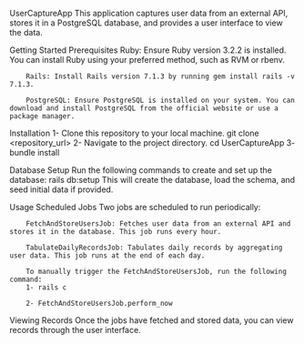 UserCaptureApp
This application captures user data from an external API, stores it in a PostgreSQL database, and provides a user interface to view the data.

Getting Started
	Prerequisites
		Ruby: Ensure Ruby version 3.2.2 is installed. You can install Ruby using your preferred method, such as RVM or rbenv.

		Rails: Install Rails version 7.1.3 by running gem install rails -v 7.1.3.

		PostgreSQL: Ensure PostgreSQL is installed on your system. You can download and install PostgreSQL from the official website or use a package manager.

Installation
	1- Clone this repository to your local machine.
			git clone <repository_url>
	2- Navigate to the project directory.
		 	cd UserCaptureApp
	3- bundle install

Database Setup
	Run the following commands to create and set up the database:
		rails db:setup
	This will create the database, load the schema, and seed initial data if provided.

Usage
 	Scheduled Jobs
		Two jobs are scheduled to run periodically:

		FetchAndStoreUsersJob: Fetches user data from an external API and stores it in the database. This job runs every hour.

		TabulateDailyRecordsJob: Tabulates daily records by aggregating user data. This job runs at the end of each day.

		To manually trigger the FetchAndStoreUsersJob, run the following command:
		1- rails c

		2- FetchAndStoreUsersJob.perform_now

Viewing Records
	Once the jobs have fetched and stored data, you can view records through the user interface.